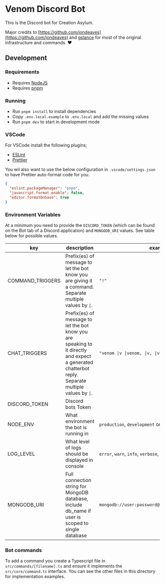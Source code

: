 # Venom Discord Bot

This is the Discord bot for Creation Asylum.

Major credits to [https://github.com/jondeaves](https://github.com/jondeaves) and
[gslance](https://github.com/gslance) for most of the original infrastructure and commands. ❤️

## Development

### Requirements

- Requires [NodeJS](https://nodejs.org/)
- Requires [pnpm](https://pnpm.io/)

### Running

- Run `pnpm install` to install dependencies
- Copy `.env.local.example` to `.env.local` and add the missing values
- Run `pnpm dev` to start in development mode

### VSCode

For VSCode install the following plugins;

- [ESLint](https://marketplace.visualstudio.com/items?itemName=dbaeumer.vscode-eslint)
- [Prettier](https://marketplace.visualstudio.com/items?itemName=esbenp.prettier-vscode)

You wil also want to use the below configuration in `.vscode/settings.json` to have Prettier
auto-format code for you.

```json
{
  "eslint.packageManager": "pnpm",
  "javascript.format.enable": false,
  "editor.formatOnSave": true
}
```

### Environment Variables

At a minimum you need to provide the `DISCORD_TOKEN` (which can be found on the Bot tab of a Discord
application) and `MONGODB_URI` values. See table below for possible values.

| key              | description                                                                                                                                          | example                                                |
| ---------------- | ---------------------------------------------------------------------------------------------------------------------------------------------------- | ------------------------------------------------------ |
| COMMAND_TRIGGERS | Prefix(es) of message to let the bot know you are giving it a command. Separate multiple values by `\|`.                                             | `"!"`                                                  |
| CHAT_TRIGGERS    | Prefix(es) of message to let the bot know you are speaking to it directly and expect a generated chatterbot reply. Separate multiple values by `\|`. | `"venom \|v \|venom, \|v, \|venom! \|v! "`             |
| DISCORD_TOKEN    | Discord bots Token                                                                                                                                   |
| NODE_ENV         | What environment the bot is running in                                                                                                               | `production`, `development` or `test`                  |
| LOG_LEVEL        | What level of logs should be displayed in console                                                                                                    | `error`, `warn`, `info`, `verbose`, `debug` or `silly` |
| MONGODB_URI      | Full connection string for MongoDB database, include db_name if user is scoped to single database                                                    | `mongodb://user:password@localhost:27017/venom_db`     |

### Bot commands

To add a command you create a Typescript file in `src/commands/[filename].ts` and ensure it
implements the `src/core/command.ts` interface. You can see the other files in this directory for
implementation examples.
